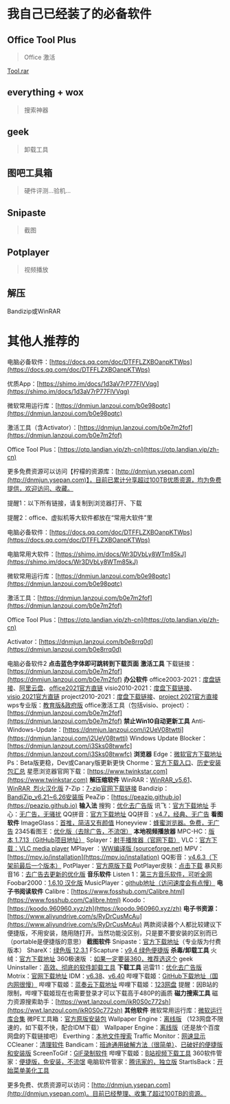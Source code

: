 # 我自己已经装了的必备软件
## Office Tool Plus
> Office 激活

[Tool.rar](https://www.yuque.com/attachments/yuque/0/2023/rar/663445/1686002762734-cc5de90e-d2b6-4f7f-9ff0-7c6b1f832d40.rar?_lake_card=%7B%22src%22%3A%22https%3A%2F%2Fwww.yuque.com%2Fattachments%2Fyuque%2F0%2F2023%2Frar%2F663445%2F1686002762734-cc5de90e-d2b6-4f7f-9ff0-7c6b1f832d40.rar%22%2C%22name%22%3A%22Tool.rar%22%2C%22size%22%3A63629561%2C%22ext%22%3A%22rar%22%2C%22source%22%3A%22%22%2C%22status%22%3A%22done%22%2C%22download%22%3Atrue%2C%22taskId%22%3A%22uba40ac44-bdbe-4e6d-a7ac-0d636b15602%22%2C%22taskType%22%3A%22upload%22%2C%22type%22%3A%22%22%2C%22__spacing%22%3A%22both%22%2C%22mode%22%3A%22title%22%2C%22id%22%3A%22u19f03a1a%22%2C%22margin%22%3A%7B%22top%22%3Atrue%2C%22bottom%22%3Atrue%7D%2C%22card%22%3A%22file%22%7D)
## everything + wox
> 搜索神器


## geek
> 卸载工具


## 图吧工具箱
> 硬件评测...验机...


## Snipaste
> 截图


## Potplayer
> 视频播放

## 解压
Bandizip或WinRAR



# 其他人推荐的
电脑必备软件：[https://docs.qq.com/doc/DTFFLZXBOanpKTWps](https://docs.qq.com/doc/DTFFLZXBOanpKTWps)

优质App：[https://shimo.im/docs/1d3aV7rP77FlVVqg](https://shimo.im/docs/1d3aV7rP77FlVVqg)

微软常用运行库：[https://dnmjun.lanzoui.com/b0e98pqtc](https://dnmjun.lanzoui.com/b0e98pqtc)

激活工具（含Activator）：[https://dnmjun.lanzoui.com/b0e7m2fof](https://dnmjun.lanzoui.com/b0e7m2fof)

Office Tool Plus：[https://otp.landian.vip/zh-cn](https://otp.landian.vip/zh-cn)

更多免费资源可以访问【柠檬的资源库：[http://dnmjun.ysepan.com](http://dnmjun.ysepan.com)】，目前已累计分享超过100TB优质资源，均为免费提供，欢迎访问、收藏。

提醒1：以下所有链接，请复制到浏览器打开、下载

提醒2：office、虚拟机等大软件都放在“常用大软件”里

电脑必备软件：[https://docs.qq.com/doc/DTFFLZXBOanpKTWps](https://docs.qq.com/doc/DTFFLZXBOanpKTWps)

电脑常用大软件：[https://shimo.im/docs/Wr3DVbLy8WTm85kJ](https://shimo.im/docs/Wr3DVbLy8WTm85kJ)

微软常用运行库：[https://dnmjun.lanzoui.com/b0e98pqtc](https://dnmjun.lanzoui.com/b0e98pqtc)

激活工具：[https://dnmjun.lanzoui.com/b0e7m2fof](https://dnmjun.lanzoui.com/b0e7m2fof)

Office Tool Plus：[https://otp.landian.vip/zh-cn](https://otp.landian.vip/zh-cn)

Activator：[https://dnmjun.lanzoui.com/b0e8rrq0d](https://dnmjun.lanzoui.com/b0e8rrq0d)




电脑必备软件2
**点击蓝色字体即可跳转到下载页面**
**激活工具**
下载链接：[https://dnmjun.lanzoui.com/b0e7m2fof](https://dnmjun.lanzoui.com/b0e7m2fof)
**办公软件**
office2003-2021：[度盘链接](https://pan.baidu.com/s/1FzgDsx-KSCAey3LP7mJf1Q?pwd=2333)、[阿里云盘](https://www.aliyundrive.com/s/9xFnd2A5kbL)、[office2021官方直链](https://officecdn.microsoft.com/db/492350F6-3A01-4F97-B9C0-C7C6DDF67D60/media/zh-CN/ProPlus2021Retail.img)
visio2010-2021：[度盘下载链接](https://pan.baidu.com/s/1njhjUKrEH4YnhBf-NpIFEQ?pwd=2333)、[visio 2021官方直链](https://officecdn.microsoft.com/db/492350F6-3A01-4F97-B9C0-C7C6DDF67D60/media/zh-CN/VisioPro2021Retail.img)
project2010-2021：[度盘下载链接](https://pan.baidu.com/s/16Jcn1AVaUXms7Ovr_qDH5A?pwd=2333)、[project 2021官方直接](https://officecdn.microsoft.com/db/492350F6-3A01-4F97-B9C0-C7C6DDF67D60/media/zh-CN/ProjectPro2021Retail.img)
wps专业版：[教育版&政府版](https://www.yuque.com/docs/share/a51c59cc-9d79-4829-a4da-cc2a281f0893?#)
office激活工具（包括visio、project）：[https://dnmjun.lanzoui.com/b0e7m2fof](https://dnmjun.lanzoui.com/b0e7m2fof)
**禁止Win10自动更新工具**
Anti-Windows-Update：[https://dnmjun.lanzoui.com/i2UeV08twtti](https://dnmjun.lanzoui.com/i2UeV08twtti)
Windows Update Blocker：[https://dnmjun.lanzout.com/i3Sks08twwfc](https://dnmjun.lanzout.com/i3Sks08twwfc)
**浏览器**
Edge：[微软官方下载地址](https://www.microsoftedgeinsider.com/zh-cn/download/)
Ps：Beta版更稳，Dev或Canary版更新更快
Chorme：[官方下载入口](https://www.google.cn/intl/zh-CN/chrome/)、[历史安装包汇总](https://dnmjun.lanzoui.com/b0e8slivg)
星愿浏览器官网下载：[https://www.twinkstar.com](https://www.twinkstar.com)
**解压缩软件**
WinRAR：[WinRAR_v5.61](https://dnmjun.lanzoux.com/b0e8c1xba)、[WinRAR  烈火汉化版](https://shimo.im/docs/aBAYVpz5vwUOMr3j)
7-Zip：[7-zip官网下载链接](https://www.7-zip.org)
Bandizip：[BandiZip_v6.21~6.26安装版](https://dnmjun.lanzoux.com/b0e7npxad)
PeaZip：[https://peazip.github.io](https://peazip.github.io)
**输入法**
搜狗：[优化去广告版](https://dnmjun.lanzoui.com/b0e99p4tg)
讯飞：[官方下载地址](https://srf.xunfei.cn)
手心：[无广告，无骚扰](http://www.xinshuru.com/index.html?p=win)
QQ拼音：[官方下载地址](http://qq.pinyin.cn)
QQ拼音：[v4.7，经典、无广告](https://dnmjun.lanzoui.com/iFPaUw9m33e)
**看图软件**
ImageGlass：[首推，简洁又有颜值](https://github.com/d2phap/ImageGlass/releases)
Honeyview：[蜂蜜浏览器。免费，无广告](https://www.bandisoft.com/honeyview)
2345看图王：[优化版（去除广告，不流氓）](https://dnmjun.lanzoui.com/b0e9e9ckj)
**本地视频播放器**
MPC-HC：[版本 1.7.13（GitHub项目地址）](https://github.com/mpc-hc/mpc-hc/releases/tag/1.7.13)
Splayer：[射手播放器（官网下载）](https://www.splayer.org)
VLC：[官方下载：VLC media player](https://www.videolan.org/vlc/)
MPlayer ：[WW编译版 (sourceforge.net)](http://mplayer-ww.sourceforge.net/)
MPV：[https://mpv.io/installation](https://mpv.io/installation)
QQ影音：[v4.6.3（下架前最后一个版本）](https://dnmjun.lanzoui.com/icLya06h3vve)
PotPlayer：[官方原版下载](https://www.videohelp.com/software/PotPlayer/old-versions)
PotPlayer皮肤：[点击下载](https://dnmjun.lanzoui.com/iyeOe06eyyji)
暴风影音16：[去广告去更新的优化版](https://dnmjun.lanzoui.com/ihblD02h4gsd)
**音乐软件**
Listen 1：[第三方音乐软件，可听全网](https://listen1.github.io/listen1)
Foobar2000：[1.6.10 汉化版](https://dnmjun.lanzoui.com/iD5IC02h5njc)
MusicPlayer：[github地址（访问速度会有点慢）](https://github.com/zhongyang219/MusicPlayer2/releases)
**电子书阅读软件**
Calibre：[https://www.fosshub.com/Calibre.html](https://www.fosshub.com/Calibre.html)
Koodo：[https://koodo.960960.xyz/zh](https://koodo.960960.xyz/zh)
**电子书资源：**[https://www.aliyundrive.com/s/RyDrCusMcAu](https://www.aliyundrive.com/s/RyDrCusMcAu)
两款阅读器个人都比较建议下便捷版，不用安装，随用随打开。当然功能没区别，只是要不要安装的区别而已（portable是便捷版的意思）
**截图软件**
Snipaste：[官方下载地址](https://zh.snipaste.com/download.html)（专业版为付费版本）
ShareX：[绿色版 12.3.1](https://dnmjun.lanzoui.com/iw3ucy9a0ud)
FScapture：[v9.4 绿色便捷版](https://dnmjun.lanzoui.com/iUESzyhl5if)
**杀毒/卸载工具**
火绒：[官方下载地址](https://www.huorong.cn)
360极速版 ：[如果一定要装360，推荐选这个](https://down.360safe.com/setupbeta_jisu.exe)
geek Uninstaller：[高效、彻底的软件卸载工具](https://geekuninstaller.com)
**下载工具**
迅雷11：[优化去广告版](https://www.aliyundrive.com/s/T73FW3gh9B5)
Motrix：[官网下载地址](https://motrix.app)
IDM：[v6.38](https://dnmjun.lanzoui.com/i5NKHmx5kuf)、[v6.40](https://dnmjun.lanzout.com/i6XTY010z6xg)
哔哩下载姬：[GitHub下载地址（国内网很慢）](https://github.com/leiurayer/downkyi/releases)
哔哩下载姬：[蓝奏云下载地址](https://dnmjun.lanzout.com/i3UiY0ib0bgh)
哔哩下载姬：[123网盘](https://www.123pan.com/s/2xD9-24NAv)
提醒：因B站的限制，哔哩下载姬现在也需要登录才可以下载高于480P的画质
**磁力搜索工具**
磁力资源搜索助手：[https://wwt.lanzoul.com/ikR0S0c772sh](https://wwt.lanzoul.com/ikR0S0c772sh)
**其他软件**
微软常用运行库：[微软运行库合集](https://dnmjun.lanzouo.com/b0e98pqtc)
微PE工具箱：[官方原版安装包](https://www.aliyundrive.com/s/YV8W5v9FmZZ)
Wallpaper Engine：[离线版](https://www.123pan.com/s/2xD9-edNAv) （123网盘不限速的，如下载不快，配合IDM下载）
Wallpaper Engine：[离线版](https://pan.baidu.com/s/1smSzbNTzLNFQk7P7A55vOg?pwd=2333)（还是放个百度网盘的下载链接吧）
Everthing：[本地文件搜索](https://dnmjun.lanzoui.com/b0e9a6tgf)
Traffic Monitor：[网速显示](https://github.com/zhongyang219/TrafficMonitor/releases)
CCleaner：[清理软件](https://dnmjun.lanzout.com/iYU8n038ga6j)
Bandicam：[班迪通用破解方法（很简单）](https://www.yuque.com/docs/share/1c665ca7-550c-412a-b0f1-471a67b4d7e7?#)、[已破好的便捷版和安装版](https://dnmjun.lanzout.com/b0e7nzsra)
ScreenToGif：[GIF录制软件](https://dnmjun.lanzouo.com/b0e9cxo8b)
哔哩下载姬：[B站视频下载工具](https://github.com/leiurayer/downkyi/releases)
360软件管家：[便捷版，免安装，不流氓](https://dnmjun.lanzoui.com/ifo1Iwbg9oh)
电脑软件管家：[腾讯家的，独立版](https://dnmjun.lanzoui.com/ieEzewsd77c)
StartlsBack：[开始菜单美化工具](https://dnmjun.lanzoui.com/iDXOjxf9tab)

更多免费、优质资源可以访问：[http://dnmjun.ysepan.com](http://dnmjun.ysepan.com)。目前已经整理、收集了超过100TB的资源。

